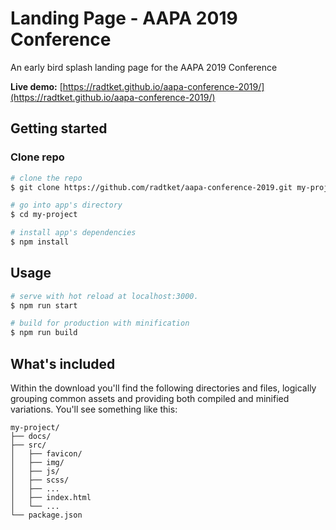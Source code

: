 # Landing Page - AAPA 2019 Conference

An early bird splash landing page for the AAPA 2019 Conference

**Live demo:** [https://radtket.github.io/aapa-conference-2019/](https://radtket.github.io/aapa-conference-2019/)

## Getting started

### Clone repo

```bash
# clone the repo
$ git clone https://github.com/radtket/aapa-conference-2019.git my-project

# go into app's directory
$ cd my-project

# install app's dependencies
$ npm install
```

## Usage

```bash
# serve with hot reload at localhost:3000.
$ npm run start

# build for production with minification
$ npm run build
```

## What's included

Within the download you'll find the following directories and files, logically grouping common assets and providing both compiled and minified variations. You'll see something like this:

```code
my-project/
├── docs/
├── src/
│   ├── favicon/
│   ├── img/
│   ├── js/
│   ├── scss/
│   ├── ...
│   ├── index.html
│   └── ...
└── package.json
```
